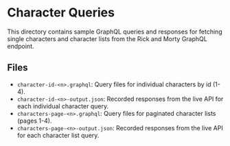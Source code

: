 # Character Queries

This directory contains sample GraphQL queries and responses for fetching single characters and character lists from the Rick and Morty GraphQL endpoint.

## Files

- `character-id-<n>.graphql`: Query files for individual characters by id (1-4).
- `character-id-<n>-output.json`: Recorded responses from the live API for each individual character query.
- `characters-page-<n>.graphql`: Query files for paginated character lists (pages 1-4).
- `characters-page-<n>-output.json`: Recorded responses from the live API for each character list query.
